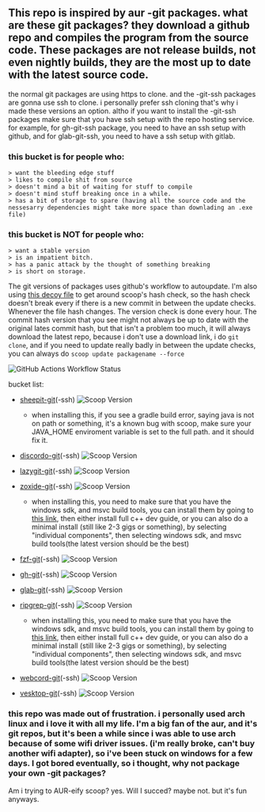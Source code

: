 ## This repo is inspired by aur -git packages. what are these git packages? they download a github repo and compiles the program from the source code. These packages are not release builds, not even nightly builds, they are the most up to date with the latest source code.


the normal git packages are using https to clone. and the -git-ssh packages are gonna use ssh to clone. i personally prefer ssh cloning that's why i made these versions an option. altho if you want to install the -git-ssh packages make sure that you have ssh setup with the repo hosting service. for example, for gh-git-ssh package, you need to have an ssh setup with github, and for glab-git-ssh, you need to have a ssh setup with gitlab.


### this bucket is for people who:

    > want the bleeding edge stuff
    > likes to compile shit from source
    > doesn't mind a bit of waiting for stuff to compile
    > doesn't mind stuff breaking once in a while.
    > has a bit of storage to spare (having all the source code and the nessesarry dependencies might take more space than downlading an .exe file)

### this bucket is NOT for people who:

    > want a stable version
    > is an impatient bitch.
    > has a panic attack by the thought of something breaking
    > is short on storage.


The git versions of packages uses github's workflow to autoupdate. I'm also using [this decoy file](https://github.com/ingenarel/ingenarel-scoop-bucket/blob/master/decoy) to get around scoop's hash check, so the hash check doesn't break every if there is a new commit in between the update checks. Whenever the file hash changes. The version check is done every hour. The commit hash version that you see might not always be up to date with the original lates commit hash, but that isn't a problem too much, it will always download the latest repo, because i don't use a download link, i do `git clone`, and if you need to update really badly in between the update checks, you can always do `scoop update packagename --force`


![GitHub Actions Workflow Status](https://img.shields.io/github/actions/workflow/status/ingenarel/ingenarel-scoop-bucket/main.yml?style=for-the-badge&logo=githubactions&logoColor=ff0000&label=update%20checks&labelColor=000000)


bucket list:

- [sheepit-git](https://gitlab.com/sheepitrenderfarm/client)(-ssh)    ![Scoop Version](https://img.shields.io/scoop/v/sheepit-git?bucket=https%3A%2F%2Fgithub.com%2Fingenarel%2Fingenarel-scoop-bucket&label=version)
    - when installing this, if you see a gradle build error, saying java is not on path or something, it's a known bug with scoop, make sure your JAVA_HOME enviroment variable is set to the full path. and it should fix it.

- [discordo-git](https://github.com/ayn2op/discordo)(-ssh)    ![Scoop Version](https://img.shields.io/scoop/v/discordo-git?bucket=https%3A%2F%2Fgithub.com%2Fingenarel%2Fingenarel-scoop-bucket&label=version)

- [lazygit-git](https://github.com/jesseduffield/lazygit)(-ssh)    ![Scoop Version](https://img.shields.io/scoop/v/lazygit-git?bucket=https%3A%2F%2Fgithub.com%2Fingenarel%2Fingenarel-scoop-bucket&label=version)

- [zoxide-git](https://github.com/ajeetdsouza/zoxide)(-ssh)    ![Scoop Version](https://img.shields.io/scoop/v/zoxide-git?bucket=https%3A%2F%2Fgithub.com%2Fingenarel%2Fingenarel-scoop-bucket&label=version)
    - when installing this, you need to make sure that you have the windows sdk, and msvc build tools, you can install them by going to [this link](https://visualstudio.microsoft.com/visual-cpp-build-tools/), then either install full c++ dev guide, or you can also do a minimal install (still like 2-3 gigs or something), by selecting "individual components", then selecting windows sdk, and msvc build tools(the latest version should be the best)

- [fzf-git](https://github.com/junegunn/fzf)(-ssh)    ![Scoop Version](https://img.shields.io/scoop/v/fzf-git?bucket=https%3A%2F%2Fgithub.com%2Fingenarel%2Fingenarel-scoop-bucket&label=version)

- [gh-git](https://github.com/cli/cli)(-ssh)    ![Scoop Version](https://img.shields.io/scoop/v/gh-git?bucket=https%3A%2F%2Fgithub.com%2Fingenarel%2Fingenarel-scoop-bucket&label=version)

- [glab-git](https://gitlab.com/gitlab-org/cli)(-ssh)    ![Scoop Version](https://img.shields.io/scoop/v/glab-git?bucket=https%3A%2F%2Fgithub.com%2Fingenarel%2Fingenarel-scoop-bucket&label=version)

- [ripgrep-git](https://github.com/BurntSushi/ripgrep)(-ssh)    ![Scoop Version](https://img.shields.io/scoop/v/ripgrep-git?bucket=https%3A%2F%2Fgithub.com%2Fingenarel%2Fingenarel-scoop-bucket&label=version)
    - when installing this, you need to make sure that you have the windows sdk, and msvc build tools, you can install them by going to [this link](https://visualstudio.microsoft.com/visual-cpp-build-tools/), then either install full c++ dev guide, or you can also do a minimal install (still like 2-3 gigs or something), by selecting "individual components", then selecting windows sdk, and msvc build tools(the latest version should be the best)

- [webcord-git](https://github.com/SpacingBat3/WebCord)(-ssh)    ![Scoop Version](https://img.shields.io/scoop/v/webcord-git?bucket=https%3A%2F%2Fgithub.com%2Fingenarel%2Fingenarel-scoop-bucket&label=version)

- [vesktop-git](https://github.com/Vencord/Vesktop)(-ssh)    ![Scoop Version](https://img.shields.io/scoop/v/vesktop-git?bucket=https%3A%2F%2Fgithub.com%2Fingenarel%2Fingenarel-scoop-bucket&label=version)

### this repo was made out of frustration. i personally used arch linux and i love it with all my life. I'm a big fan of the aur, and it's git repos, but it's been a while since i was able to use arch because of some wifi driver issues. (i'm really broke, can't buy another wifi adapter), so i've been stuck on windows for a few days. I got bored eventually, so i thought, why not package your own -git packages?

Am i trying to AUR-eify scoop? yes. Will I succed? maybe not. but it's fun anyways.
